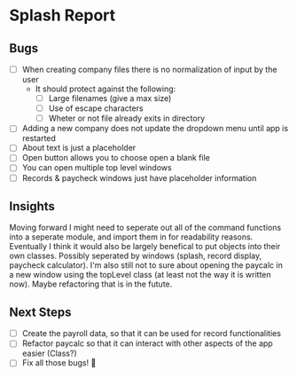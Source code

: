 # Splash Report

## Bugs
- [ ] When creating company files there is no normalization of input by the user
    - It should protect against the following:
       - [ ] Large filenames (give a max size)
       - [ ] Use of escape characters
       - [ ] Wheter or not file already exits in directory
- [ ] Adding a new company does not update the dropdown menu until app is restarted
- [ ] About text is just a placeholder
- [ ] Open button allows you to choose open a blank file
- [ ] You can open multiple top level windows
- [ ] Records & paycheck windows just have placeholder information

## Insights

<p> Moving forward I might need to seperate out all of the command functions into a seperate module, and import them in for readability reasons. Eventually I think it would also be largely benefical to put objects into their own classes. Possibly seperated by windows (splash, record display, paycheck calculator). I'm also still not to sure about opening the paycalc in a new window using the topLevel class (at least not the way it is written now). Maybe refactoring that is in the futute.</p>

## Next Steps

- [ ] Create the payroll data, so that it can be used for record functionalities
- [ ] Refactor paycalc so that it can interact with other aspects of the app easier (Class?)
- [ ] Fix all those bugs! :bug:
